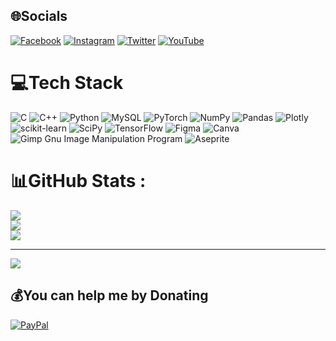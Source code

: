 
## 🌐Socials
[![Facebook](https://img.shields.io/badge/Facebook-%231877F2.svg?logo=Facebook&logoColor=white)](https://www.facebook.com/zsnightersz) [![Instagram](https://img.shields.io/badge/Instagram-%23E4405F.svg?logo=Instagram&logoColor=white)](https://www.instagram.com/tien.thanh75/) [![Twitter](https://img.shields.io/badge/Twitter-%231DA1F2.svg?logo=Twitter&logoColor=white)](https://twitter.com/nighter_pham) [![YouTube](https://img.shields.io/badge/YouTube-%23FF0000.svg?logo=YouTube&logoColor=white)](https://www.youtube.com/channel/UC6dO7v1IN67f1mbHBRDdiuA) 

# 💻Tech Stack
![C](https://img.shields.io/badge/c-%2300599C.svg?style=for-the-badge&logo=c&logoColor=white) ![C++](https://img.shields.io/badge/c++-%2300599C.svg?style=for-the-badge&logo=c%2B%2B&logoColor=white) ![Python](https://img.shields.io/badge/python-3670A0?style=for-the-badge&logo=python&logoColor=ffdd54) ![MySQL](https://img.shields.io/badge/mysql-%2300f.svg?style=for-the-badge&logo=mysql&logoColor=white) ![PyTorch](https://img.shields.io/badge/PyTorch-%23EE4C2C.svg?style=for-the-badge&logo=PyTorch&logoColor=white) ![NumPy](https://img.shields.io/badge/numpy-%23013243.svg?style=for-the-badge&logo=numpy&logoColor=white) ![Pandas](https://img.shields.io/badge/pandas-%23150458.svg?style=for-the-badge&logo=pandas&logoColor=white) ![Plotly](https://img.shields.io/badge/Plotly-%233F4F75.svg?style=for-the-badge&logo=plotly&logoColor=white) ![scikit-learn](https://img.shields.io/badge/scikit--learn-%23F7931E.svg?style=for-the-badge&logo=scikit-learn&logoColor=white) ![SciPy](https://img.shields.io/badge/SciPy-%230C55A5.svg?style=for-the-badge&logo=scipy&logoColor=%white) ![TensorFlow](https://img.shields.io/badge/TensorFlow-%23FF6F00.svg?style=for-the-badge&logo=TensorFlow&logoColor=white) 	![Figma](https://img.shields.io/badge/figma-%23F24E1E.svg?style=for-the-badge&logo=figma&logoColor=white) ![Canva](https://img.shields.io/badge/Canva-%2300C4CC.svg?style=for-the-badge&logo=Canva&logoColor=white) ![Gimp Gnu Image Manipulation Program](https://img.shields.io/badge/Gimp-657D8B?style=for-the-badge&logo=gimp&logoColor=FFFFFF) ![Aseprite](https://img.shields.io/badge/Aseprite-FFFFFF?style=for-the-badge&logo=Aseprite&logoColor=#7D929E)
# 📊GitHub Stats :
![](https://github-readme-stats.vercel.app/api?username=NotNighter&theme=radical&hide_border=false&include_all_commits=false&count_private=false)<br/>
![](https://github-readme-streak-stats.herokuapp.com/?user=NotNighter&theme=radical&hide_border=false)<br/>
![](https://github-readme-stats.vercel.app/api/top-langs/?username=NotNighter&theme=radical&hide_border=false&include_all_commits=false&count_private=false&layout=compact)

---
[![](https://visitcount.itsvg.in/api?id=NotNighter&icon=0&color=0)](https://visitcount.itsvg.in)

  ## 💰You can help me by Donating
  [![PayPal](https://img.shields.io/badge/PayPal-00457C?style=for-the-badge&logo=paypal&logoColor=white)](https://paypal.me/Nighter02) 

  <!-- Proudly created with GPRM ( https://gprm.itsvg.in ) -->
  
